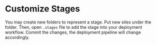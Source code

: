 # Customize Stages

You may create new folders to represent a stage. Put new sites under the folder. Then, open `.stages` file to add the stage into your deployment workflow. Commit the changes, the deployment pipeline will change accordingly.
